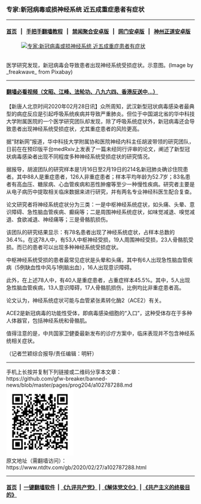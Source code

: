 ### 专家:新冠病毒或损神经系统 近五成重症患者有症状
------------------------

#### [首页](https://github.com/gfw-breaker/banned-news/blob/master/README.md) &nbsp;&nbsp;|&nbsp;&nbsp; [手把手翻墙教程](https://github.com/gfw-breaker/guides/wiki) &nbsp;&nbsp;|&nbsp;&nbsp; [禁闻聚合安卓版](https://github.com/gfw-breaker/bn-android) &nbsp;&nbsp;|&nbsp;&nbsp; [网门安卓版](https://github.com/oGate2/oGate) &nbsp;&nbsp;|&nbsp;&nbsp; [神州正道安卓版](https://github.com/SzzdOgate/update) 



<div><div class="featured_image">
 <a href="https://i.ntdtv.com/assets/uploads/2020/02/corona-4808611_1920.jpg" target="_blank">
  <figure>
   <img alt="专家:新冠病毒或损神经系统 近五成重症患者有症状" src="https://i.ntdtv.com/assets/uploads/2020/02/corona-4808611_1920-800x450.jpg"/>
  </figure><br/>
 </a>
 <span class="caption">
  医学研究发现，新冠病毒会导致患者出现神经系统受损症状。示意图。(Image by _freakwave_ from Pixabay)
 </span>
</div>
</div><hr/>

#### [翻墙必看视频（文昭、江峰、法轮功、八九六四、香港反送中...）](https://github.com/gfw-breaker/banned-news/blob/master/pages/link3.md)

<div><div class="post_content" itemprop="articleBody">
 <p>
  【新唐人北京时间2020年02月28日讯】众所周知，武汉新型冠状病毒感染者最典型的病症反应是引起呼吸系统疾病并导致严重肺炎。但位于中国湖北省的华中科技大学附属医院的一个医学研究团队却发现，除了呼吸系统症状外，新冠病毒还会导致患者出现神经系统受损症状，尤其重症患者的风险更高。
 </p>
 <p>
  据“财新网”报道，华中科技大学附属协和医院神经内科主任胡波带领的研究团队，日前在在预印版平台medRxiv上发表了一篇未经同行评审的论文，阐述了新型冠状病毒感染者出现不同程度多种神经系统受损症状的研究情况。
 </p>
 <p>
  据报导，胡波团队的研究样本是1月16日至2月19日的214名新冠肺炎确诊住院患者。其中88人是重症患者，126人非重症患者；样本平均年龄为52.7岁；83名患者有高血压、糖尿病、心血管疾病和恶性肿瘤等至少一种慢性疾病。研究者主要是从电子病历中提取相关临床数据来进行研究，并有两名专业神经科医生配合复查。
 </p>
 <p>
  论文研究者将神经系统症状分为三类：一是中枢神经系统症状，如头痛、头晕、意识障碍、急性脑血管疾病、癫痫等；二是周围神经系统症状，如味觉减退、嗅觉减退、食欲减退、神经痛等；三是骨骼肌损伤。
 </p>
 <p>
  该团队的研究结果显示：有78名患者出现了神经系统症状，占样本总数的36.4%。在这78人中，有53人中枢神经受损，19人周围神经受损，23人骨骼肌受损。而已的患者可以出现多种神经系统受损症状。
 </p>
 <p>
  中枢神经系统受损的患者最常见症状是头晕和头痛，其中有6人出现急性脑血管疾病（5例缺血性中风与1例脑出血），16人出现意识障碍。
 </p>
 <p>
  此外，在上述78人中，有40人是重症患者，占重症样本45.5%。其中，5人出现急性脑血管疾病，13人意识障碍，17人骨骼肌损伤，比例均比非重症患者高。
 </p>
 <p>
  论文认为，神经系统症状可能与血管紧张素转化酶2（ACE2）有关。
 </p>
 <p>
  ACE2是新冠病毒的功能性受体，即病毒感染细胞的“入口”，这种受体存在于多种人体器官，包括神经系统和骨骼肌。
 </p>
 <p>
  值得注意的是，中共国家卫健委最新发布的诊疗方案中，临床表现并不包含神经系统相关症状。
 </p>
 <p>
  （记者竺颖综合报导/责任编辑：明轩）
 </p>
 <div class="single_ad">
 </div>
</div>
</div>
<hr/>
手机上长按并复制下列链接或二维码分享本文章：<br/>
https://github.com/gfw-breaker/banned-news/blob/master/pages/prog204/a102787288.md <br/>
<a href='https://github.com/gfw-breaker/banned-news/blob/master/pages/prog204/a102787288.md'><img src='https://github.com/gfw-breaker/banned-news/blob/master/pages/prog204/a102787288.md.png'/></a> <br/>
原文地址（需翻墙访问）：https://www.ntdtv.com/gb/2020/02/27/a102787288.html


------------------------
#### [首页](https://github.com/gfw-breaker/banned-news/blob/master/README.md) &nbsp;|&nbsp; [一键翻墙软件](https://github.com/gfw-breaker/nogfw/blob/master/README.md) &nbsp;| [《九评共产党》](https://github.com/gfw-breaker/9ping.md/blob/master/README.md#九评之一评共产党是什么) | [《解体党文化》](https://github.com/gfw-breaker/jtdwh.md/blob/master/README.md) | [《共产主义的终极目的》](https://github.com/gfw-breaker/gczydzjmd.md/blob/master/README.md)


<img src='http://gfw-breaker.win/banned-news/pages/prog204/a102787288.md' width='0px' height='0px'/>